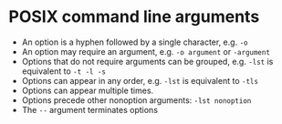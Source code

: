 # POSIX command line arguments

- An option is a hyphen followed by a single character, e.g. `-o`
- An option may require an argument, e.g. `-o argument` or `-argument`
- Options that do not require arguments can be grouped, e.g. `-lst` is equivalent to `-t -l -s`
- Options can appear in any order, e.g. `-lst` is equivalent to `-tls`
- Options can appear multiple times.
- Options precede other nonoption arguments: `-lst nonoption`
- The `--` argument terminates options
